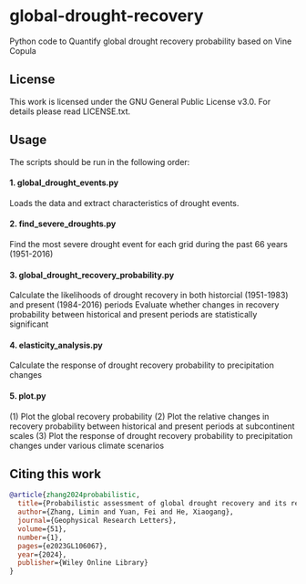 # global-drought-recovery
Python code to Quantify global drought recovery probability based on Vine Copula

## License
This work is licensed under the GNU General Public License v3.0. For details please read LICENSE.txt.

## Usage
The scripts should be run in the following order:

#### 1. global_drought_events.py
Loads the data and extract characteristics of drought events.

#### 2. find_severe_droughts.py
Find the most severe drought event for each grid during the past 66 years (1951-2016)

#### 3. global_drought_recovery_probability.py
Calculate the likelihoods of drought recovery in both historcial (1951-1983) and present (1984-2016) periods
Evaluate whether changes in recovery probability between historical and present periods are statistically significant

#### 4. elasticity_analysis.py
Calculate the response of drought recovery probability to precipitation changes

#### 5. plot.py
(1) Plot the global recovery probability
(2) Plot the relative changes in recovery probability between historical and present periods at subcontinent scales
(3) Plot the response of drought recovery probability to precipitation changes under various climate scenarios

## Citing this work

```bibtex
@article{zhang2024probabilistic,
  title={Probabilistic assessment of global drought recovery and its response to precipitation changes},
  author={Zhang, Limin and Yuan, Fei and He, Xiaogang},
  journal={Geophysical Research Letters},
  volume={51},
  number={1},
  pages={e2023GL106067},
  year={2024},
  publisher={Wiley Online Library}
}
```